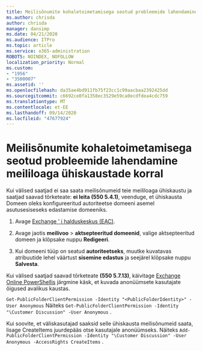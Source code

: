 ```yaml
---
title: Meilisõnumite kohaletoimetamisega seotud probleemide lahendamine meililoaga ühiskaustade korral
ms.author: chrisda
author: chrisda
manager: dansimp
ms.date: 04/21/2020
ms.audience: ITPro
ms.topic: article
ms.service: o365-administration
ROBOTS: NOINDEX, NOFOLLOW
localization_priority: Normal
ms.custom:
- "1956"
- "3500007"
ms.assetid: ''
ms.openlocfilehash: da35ae4bd911fb75f23cc1c99aacbaa2392425dd
ms.sourcegitcommit: c6692ce0fa1358ec3529e59ca0ecdfdea4cdc759
ms.translationtype: MT
ms.contentlocale: et-EE
ms.lasthandoff: 09/14/2020
ms.locfileid: "47677924"
---
```

# <a name="fix-email-delivery-issues-to-mail-enabled-public-folders"></a>Meilisõnumite kohaletoimetamisega seotud probleemide lahendamine meililoaga ühiskaustade korral

Kui välised saatjad ei saa saata meilisõnumeid teie meililoaga ühiskaustu ja saatjad saavad tõrketeate: **ei leita (550 5.4.1)**, veenduge, et ühiskausta Domeen oleks konfigureeritud autoriteetse domeeni asemel asutusesiseseks edastamise domeeniks.

1. Avage [Exchange ' i halduskeskus (EAC)](https://docs.microsoft.com/Exchange/exchange-admin-center).

2. Avage jaotis **meilivoo** \> **aktsepteeritud domeenid**, valige aktsepteeritud domeen ja klõpsake nuppu **Redigeeri**.

3. Kui domeeni tüüp on seatud **autoriteetseks**, muutke kuvatavas atribuutide lehel väärtust **sisemine edastus** ja seejärel klõpsake nuppu **Salvesta**.

Kui välised saatjad saavad tõrketeate **(550 5.7.13)**, käivitage [Exchange Online PowerShellis](https://docs.microsoft.com/powershell/exchange/exchange-online/connect-to-exchange-online-powershell/connect-to-exchange-online-powershell) järgmine käsk, et kuvada anonüümsete kasutajate õigused avalikus kaustas.

`Get-PublicFolderClientPermission -Identity "<PublicFolderIdentity>" -User Anonymous` Näiteks `Get-PublicFolderClientPermission -Identity "\Customer Discussion" -User Anonymous` .

Kui soovite, et väliskasutajad saaksid selle ühiskausta meilisõnumeid saata, lisage CreateItems juurdepääs otse kasutajale anonüümseks. Näiteks `Add-PublicFolderClientPermission -Identity "\Customer Discussion" -User Anonymous -AccessRights CreateItems` .
